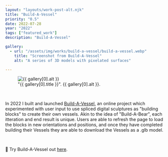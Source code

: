 ```yaml
---
layout: "layouts/work-post-alt.njk"
title: "Build-A-Vessel"
priority: "0.5"
date: 2022-07-28
year: "2022"
tags: ["featured_work"]
description: "Build-A-Vessel"

gallery:
  - url: "/assets/img/works/build-a-vessel/build-a-vessel.webp"
    title: "Screenshot from Build-A-Vessel"
    alt: "A series of 3D models with pixelated surfaces"

---
```


<figure class="main-article__figure">
    <img class="main-article__img" src="{{ gallery[0].url  }}" alt="{{ gallery[0].alt }}" title="{{ gallery[0].title }}">
        <figcaption>
            "{{ gallery[0].title }}". {{ gallery[0].alt }}.
        </figcaption>
</figure>

<br>

<p class="indent">In 2022 I built and launched <a href="https://app.bralri.net/build-a-vessel" target="_blank" rel="noopener">Build-A-Vessel</a>, an online project which experimented with user input to use spliced digital sculptures as "building blocks" to create their own vessels. Akin to the idea of "Build-A-Bear", each itteration and end result is unique. Users are able to refresh the page to load the blocks in new orientations and positions, and once they have completed building their Vessels they are able to download the Vessels as a .glb model.</p>

<br>

<p>🏺 Try Build-A-Vessel out <a href="https://app.bralri.net/build-a-vessel" target="_blank" rel="noopener">here</a>.</p>

<br>
<br>
